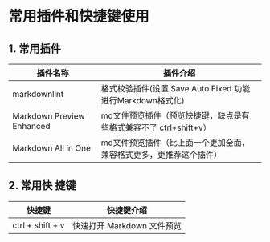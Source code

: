 # 常用插件和快捷键使用

## 1. 常用插件  

| 插件名称                  | 插件介绍                                                           |
| ------------------------- | ------------------------------------------------------------------ |
| markdownlint              | 格式校验插件(设置 Save Auto Fixed 功能进行Markdown格式化)          |
| Markdown Preview Enhanced | md文件预览插件（预览快捷键，缺点是有些格式兼容不了  ctrl+shift+v） |
| Markdown All in One       | md文件预览插件（比上面一个更加全面，兼容格式更多，更推荐这个插件） |

## 2. 常用快  捷键

| 快捷键           | 快捷键介绍                 |
| ---------------- | -------------------------- |
| ctrl + shift + v | 快速打开 Markdown 文件预览 |